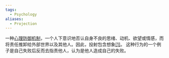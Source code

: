 ```yaml
---
tags:
  - Psychology
aliases:
  - Projection
---
```

一种[心理防御机制](https://zh.wikipedia.org/wiki/%E5%BF%83%E7%90%86%E9%98%B2%E5%BE%A1%E6%9C%BA%E5%88%B6 "心理防御机制")，一个人下意识地否认自身不良的思绪、动机、欲望或情感，而将责任推卸给外部世界以及其他人。因此，投射包含想象[[1]](https://zh.wikipedia.org/zh-cn/%E6%8A%95%E5%B0%84#cite_note-1)。 这种行为的一个例子是自己失败后反而去指责他人，认为是他人造成自己的失败。